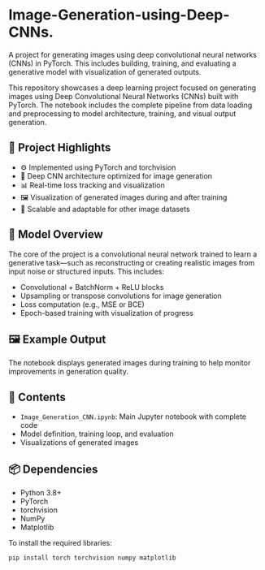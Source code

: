 # Image-Generation-using-Deep-CNNs.

A project for generating images using deep convolutional neural networks (CNNs) in PyTorch. This includes building, training, and evaluating a generative model with visualization of generated outputs.

This repository showcases a deep learning project focused on generating images using Deep Convolutional Neural Networks (CNNs) built with PyTorch. The notebook includes the complete pipeline from data loading and preprocessing to model architecture, training, and visual output generation.

## 🚧 Project Highlights

- ⚙️ Implemented using PyTorch and torchvision
- 🧠 Deep CNN architecture optimized for image generation
- 📊 Real-time loss tracking and visualization
- 🖼️ Visualization of generated images during and after training
- 🔄 Scalable and adaptable for other image datasets

## 🧠 Model Overview

The core of the project is a convolutional neural network trained to learn a generative task—such as reconstructing or creating realistic images from input noise or structured inputs. This includes:

- Convolutional + BatchNorm + ReLU blocks
- Upsampling or transpose convolutions for image generation
- Loss computation (e.g., MSE or BCE)
- Epoch-based training with visualization of progress

## 🖼️ Example Output

The notebook displays generated images during training to help monitor improvements in generation quality.

## 📁 Contents

- `Image_Generation_CNN.ipynb`: Main Jupyter notebook with complete code
- Model definition, training loop, and evaluation
- Visualizations of generated images

## 📦 Dependencies

- Python 3.8+
- PyTorch
- torchvision
- NumPy
- Matplotlib

To install the required libraries:

```bash
pip install torch torchvision numpy matplotlib
